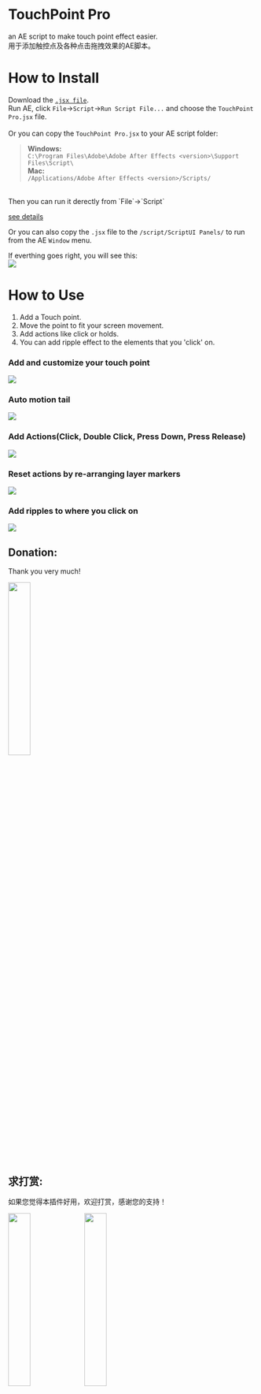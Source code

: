 # TouchPoint Pro
an AE script to make touch point effect easier.  
用于添加触控点及各种点击拖拽效果的AE脚本。  
# How to Install
Download the [`.jsx file`](https://raw.githubusercontent.com/bigxixi/TouchPoint-Pro/master/TouchPoint%20Pro.jsx).</br>
Run AE, click `File`->`Script`->`Run Script File...` and choose the `TouchPoint Pro.jsx` file.  
</br>
Or you can copy the `TouchPoint Pro.jsx` to your AE script folder:
>**Windows:**  
>`C:\Program Files\Adobe\Adobe After Effects <version>\Support Files\Script\`  
>**Mac:**  
>`/Applications/Adobe After Effects <version>/Scripts/`

</br>
Then you can run it derectly from `File`->`Script`  

[see details](https://helpx.adobe.com/after-effects/using/scripts.html)</br>

Or you can also copy the `.jsx` file to the `/script/ScriptUI Panels/` to run from the AE `Window` menu.

If everthing goes right, you will see this:</br>
![](https://raw.githubusercontent.com/bigxixi/ReadMe-Resources/master/TouchPointProEN.png)</br>

# How to Use
1. Add a Touch point.  
2. Move the point to fit your screen movement.  
3. Add actions like click or holds.  
4. You can add ripple effect to the elements that you 'click' on.  

### Add and customize your touch point
![](https://raw.githubusercontent.com/bigxixi/ReadMe-Resources/master/TouchPointPro/01addpoints.gif)  

### Auto motion tail  
![](https://raw.githubusercontent.com/bigxixi/ReadMe-Resources/master/TouchPointPro/02tail.gif)  

### Add Actions(Click, Double Click, Press Down, Press Release) 
![](https://raw.githubusercontent.com/bigxixi/ReadMe-Resources/master/TouchPointPro/03addaction.gif)  

### Reset actions by re-arranging layer markers 
![](https://raw.githubusercontent.com/bigxixi/ReadMe-Resources/master/TouchPointPro/04resetaction.gif)  

### Add ripples to where you click on  
![](https://raw.githubusercontent.com/bigxixi/ReadMe-Resources/master/TouchPointPro/05addripples.gif)  

## Donation:
Thank you very much!  

[<img src="http://bigxixi.com/donate/index.hyperesources/paypal.png" width="30%" height="30%">](https://www.paypal.me/bigxixi/)  
## 求打赏:
如果您觉得本插件好用，欢迎打赏，感谢您的支持！  

[<img src="http://bigxixi.com/donate/index.hyperesources/wechat.png" width="30%" height="30%">](http://bigxixi.com/donate)
[<img src="http://bigxixi.com/donate/index.hyperesources/alipay.jpg" width="30%" height="30%">](http://bigxixi.com/donate)  


